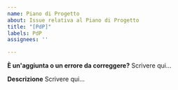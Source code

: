 ```yaml
---
name: Piano di Progetto
about: Issue relativa al Piano di Progetto
title: "[PdP]"
labels: PdP
assignees: ''

---
```


**È un'aggiunta o un errore da correggere?**
Scrivere qui...

**Descrizione**
Scrivere qui...
